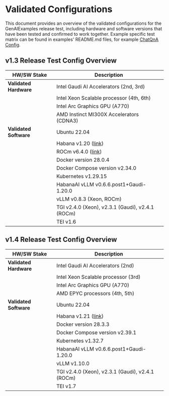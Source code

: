 # Validated Configurations

This document provides an overview of the validated configurations for the GenAIExamples release test, including hardware and software versions that have been tested and confirmed to work together.
Example specific test matrix can be found in examples' README.md files, for example [ChatQnA Config](./ChatQnA/README.md#validated-configurations).

## v1.3 Release Test Config Overview

| **HW/SW Stake**        | **Description**                                                                                              |
| ---------------------- | ------------------------------------------------------------------------------------------------------------ |
| **Validated Hardware** | Intel Gaudi AI Accelerators (2nd, 3rd)                                                                       |
|                        | Intel Xeon Scalable processor (4th, 6th)                                                                     |
|                        | Intel Arc Graphics GPU (A770)                                                                                |
|                        | AMD Instinct MI300X Accelerators (CDNA3)                                                                     |
| **Validated Software** | Ubuntu 22.04                                                                                                 |
|                        | Habana v1.20 ([link](https://docs.habana.ai/en/v1.20.1/Installation_Guide/index.html))                       |
|                        | ROCm v6.4.0 ([link](https://rocm.docs.amd.com/projects/install-on-linux/en/latest/install/quick-start.html)) |
|                        | Docker version 28.0.4                                                                                        |
|                        | Docker Compose version v2.34.0                                                                               |
|                        | Kubernetes v1.29.15                                                                                          |
|                        | HabanaAI vLLM v0.6.6.post1+Gaudi-1.20.0                                                                      |
|                        | vLLM v0.8.3 (Xeon, ROCm)                                                                                     |
|                        | TGI v2.4.0 (Xeon), v2.3.1 (Gaudi), v2.4.1 (ROCm)                                                             |
|                        | TEI v1.6                                                                                                     |

## v1.4 Release Test Config Overview

| **HW/SW Stake**        | **Description**                                                                        |
| ---------------------- | -------------------------------------------------------------------------------------- |
| **Validated Hardware** | Intel Gaudi AI Accelerators (2nd)                                                      |
|                        | Intel Xeon Scalable processor (3rd)                                                    |
|                        | Intel Arc Graphics GPU (A770)                                                          |
|                        | AMD EPYC processors (4th, 5th)                                                         |
| **Validated Software** | Ubuntu 22.04                                                                           |
|                        | Habana v1.21 ([link](https://docs.habana.ai/en/v1.21.2/Installation_Guide/index.html)) |
|                        | Docker version 28.3.3                                                                  |
|                        | Docker Compose version v2.39.1                                                         |
|                        | Kubernetes v1.32.7                                                                     |
|                        | HabanaAI vLLM v0.6.6.post1+Gaudi-1.20.0                                                |
|                        | vLLM v1.10.0                                                                           |
|                        | TGI v2.4.0 (Xeon), v2.3.1 (Gaudi), v2.4.1 (ROCm)                                       |
|                        | TEI v1.7                                                                               |
